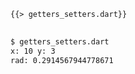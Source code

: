 <!--
title: Getters and Setters
-->

<pre>
<code class="hljs dart">{{> getters_setters.dart}}
</code>
</pre>

```bash
$ getters_setters.dart
x: 10 y: 3
rad: 0.2914567944778671
```
